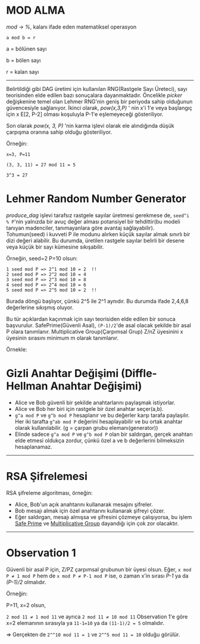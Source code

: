 # MOD ALMA

*mod -> %*,   kalanı ifade eden matematiksel operasyon 

```a mod b = r```

a = bölünen sayı 

b = bölen sayı

r = kalan sayı
___

Belirtildiği gibi DAG üretimi için kullanılan RNG(Rastgele Sayı Üreteci), sayı teorisinden elde edilen bazı sonuçalara dayanmaktadır. Öncelikle *picker* değişkenine temel olan Lehmer RNG'nin geniş bir periyoda sahip olduğunun
güvencesiyle sağlanıyor. İkinci olarak, *pow(x,3,P)* ' nin x'i 1'e veya başlangıç için x E[2, P-2] olması koşuluyla P-1'e eşlemeyeceği gösteriliyor. 

Son olarak *pow(x, 3, P)* 'nin karma işlevi olarak ele alındığında düşük 
çarpışma oranına sahip olduğu gösteriliyor.


Örneğin:
```
x=3, P=11

(3, 3, 11) = 27 mod 11 = 5

3^3 = 27 
```


# Lehmer Random Number Generator 
*produce_dag* işlevi tarafsız rastgele sayılar üretmesi gerekmese de, ```seed^i % P```'nin yalnızda bir avuç değer alması potansiyel bir tehdittir(bu modeli tanıyan madenciler, tanımayanlara göre avantaj sağlayabilir).
 Tohumun(seed) i kuvveti P ile modunu alırken küçük sayılar almak sınırlı bir dizi değeri alabilir. Bu durumda, üretilen rastgele sayılar belirli bir desene veya küçük bir sayı kümesine sıkışabilir.

 Örneğin, seed=2 P=10 olsun:
```
1 seed mod P => 2^1 mod 10 = 2  !!
2 seed mod P => 2^2 mod 10 = 4
3 seed mod P => 2^3 mod 10 = 8
4 seed mod P => 2^4 mod 10 = 6
5 seed mod P => 2^5 mod 10 = 2  !!
```
Burada döngü başlıyor, çünkü 2^5 ile 2^1 aynıdır. Bu durumda ifade 2,4,6,8 değerlerine sıkışmış oluyor.

Bu tür açıklardan kaçınmak için sayı teorisiden elde edilen bir sonuca başvurulur. SafePrime(Güvenli Asal), ```(P-1)/2```'de asal olacak şekilde bir asal P olara tanımlanır. Multiplicative Group(Çarpımsal Grup) Z/nZ üyesinini x üyesinin sırasını minimum m olarak tanımlanır. 

Örnekle:

# Gizli Anahtar Değişimi (Diffle-Hellman Anahtar Değişimi)

* Alice ve Bob güvenli bir şekilde anahtarlarını paylaşmak istiyorlar.
* Alice ve Bob her biri için rastgele bir özel anahtar seçer(a,b).
* ```g^a mod P``` ve ```g^b mod P``` hesaplanır ve bu değerler karşı tarafa paylaşılır. Her iki tarafta ```g^ab mod P``` değerini hesaplayabilir ve bu ortak anahtar olarak kullanılabilir.  (g = çarpan grubu elemanı(generator))
* Elinde sadece ```g^a mod P``` ve ```g^b mod P``` olan bir saldırgan, gerçek anahtarı elde etmesi oldukça zordur, çünkü özel a ve b değerlerini bilmeksizin hesaplanamaz.

___

# RSA Şifrelemesi

RSA şifreleme algoritması, 
örneğin:

* Alice, Bob'un açık anahtarını kullanarak mesajını şifreler.
* Bob mesajı almak için özel anahtarını kullanarak şifreyi çözer.
* Eğer saldırgan, mesajı almışsa ve şifresini çözmeye çalışıyorsa, bu işlem [Safe Prime](https://en.wikipedia.org/wiki/Safe_and_Sophie_Germain_primes) ve [Multiplicative Group](https://en.wikipedia.org/wiki/Multiplicative_group_of_integers_modulo_n) dayandığı için çok zor olacaktır.



___

# Observation 1
Güvenli bir asal P için, Z/PZ çarpımsal grubunun bir üyesi olsun. Eğer, 
```x mod P ≠ 1 mod P``` hem de ```x mod P ≠ P-1 mod P``` ise, o zaman x'in sırası *P-1* ya da *(P-1)/2* olmalıdır.

Örneğin: 

P=11, x=2 olsun,

```2 mod 11 ≠ 1 mod 11``` ve ayrıca ```2 mod 11 ≠ 10 mod 11``` 
Observation 1'e göre x=2 elemanının sırasıyla ya ```11-1=10``` ya da ```(11-1)/2 = 5``` olmalıdır.

=> Gerçekten de ```2^^10 mod 11 = 1``` ve ```2^^5 mod 11 = 10``` olduğu görülür. 

